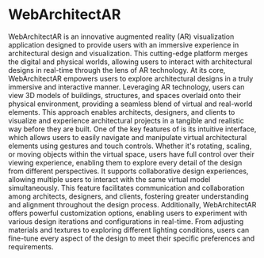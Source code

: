 # WebArchitectAR

WebArchitectAR is an innovative augmented reality (AR) visualization application designed to provide users with an immersive experience in architectural design and visualization. This cutting-edge platform merges the digital and physical worlds, allowing users to interact with architectural designs in real-time through the lens of AR technology. At its core, WebArchitectAR empowers users to explore architectural designs in a truly immersive and interactive manner. Leveraging AR technology, users can view 3D models of buildings, structures, and spaces overlaid onto their physical environment, providing a seamless blend of virtual and real-world elements. This approach enables architects, designers, and clients to visualize and experience architectural projects in a tangible and realistic way before they are built. One of the key features of is its intuitive interface, which allows users to easily navigate and manipulate virtual architectural elements using gestures and touch controls. Whether it's rotating, scaling, or moving objects within the virtual space, users have full control over their viewing experience, enabling them to explore every detail of the design from different perspectives. It supports collaborative design experiences, allowing multiple users to interact with the same virtual model simultaneously. This feature facilitates communication and collaboration among architects, designers, and clients, fostering greater understanding and alignment throughout the design process. Additionally, WebArchitectAR offers powerful customization options, enabling users to experiment with various design iterations and configurations in real-time. From adjusting materials and textures to exploring different lighting conditions, users can fine-tune every aspect of the design to meet their specific preferences and requirements.

